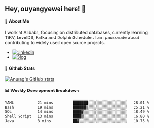 ## Hey, ouyangyewei here! :wave:

#### :rocket: About Me
I work at Alibaba, focusing on distributed databases, currently learning TiKV, LevelDB, Kafka and DolphinScheduler. I am passionate about contributing to widely used open source projects.

- [![Linkedin](https://img.shields.io/badge/LinkedIn-ouyangyewei-blue)](https://www.linkedin.com/in/ouyangyewei/)
- [![Blog](https://img.shields.io/badge/Blog-yeweiouyang-orange)](https://blog.csdn.net/yeweiouyang)

#### :star2: Github Stats
[![Anurag's GitHub stats](https://github-readme-stats.vercel.app/api?username=ouyangyewei&show_icons=true&cache_seconds=3600&theme=tokyonight)](https://github.com/anuraghazra/github-readme-stats)

#### :bar_chart: Weekly Development Breakdown
<!--START_SECTION:waka-->

```txt
YAML           21 mins         ███████░░░░░░░░░░░░░░░░░░   28.01 %
Bash           19 mins         ██████▒░░░░░░░░░░░░░░░░░░   25.21 %
SQL            14 mins         ████▓░░░░░░░░░░░░░░░░░░░░   18.49 %
Shell Script   13 mins         ████▒░░░░░░░░░░░░░░░░░░░░   16.80 %
Java           8 mins          ██▓░░░░░░░░░░░░░░░░░░░░░░   10.75 %
```

<!--END_SECTION:waka-->
